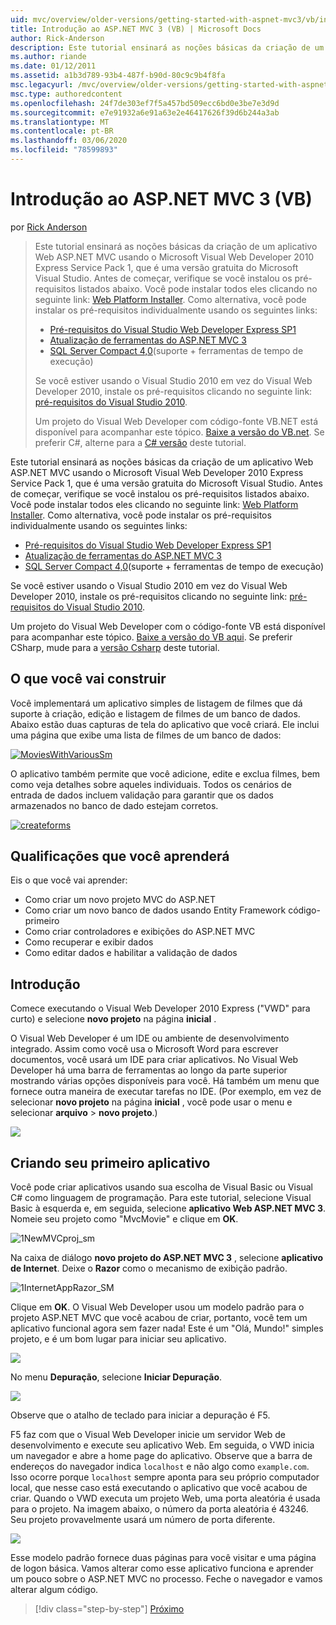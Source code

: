 ```yaml
---
uid: mvc/overview/older-versions/getting-started-with-aspnet-mvc3/vb/intro-to-aspnet-mvc-3
title: Introdução ao ASP.NET MVC 3 (VB) | Microsoft Docs
author: Rick-Anderson
description: Este tutorial ensinará as noções básicas da criação de um aplicativo Web ASP.NET MVC usando o Microsoft Visual Web Developer 2010 Express Service Pack 1, que é...
ms.author: riande
ms.date: 01/12/2011
ms.assetid: a1b3d789-93b4-487f-b90d-80c9c9b4f8fa
msc.legacyurl: /mvc/overview/older-versions/getting-started-with-aspnet-mvc3/vb/intro-to-aspnet-mvc-3
msc.type: authoredcontent
ms.openlocfilehash: 24f7de303ef7f5a457bd509ecc6bd0e3be7e3d9d
ms.sourcegitcommit: e7e91932a6e91a63e2e46417626f39d6b244a3ab
ms.translationtype: MT
ms.contentlocale: pt-BR
ms.lasthandoff: 03/06/2020
ms.locfileid: "78599893"
---
```

# <a name="intro-to-aspnet-mvc-3-vb"></a>Introdução ao ASP.NET MVC 3 (VB)

por [Rick Anderson](https://twitter.com/RickAndMSFT)

> Este tutorial ensinará as noções básicas da criação de um aplicativo Web ASP.NET MVC usando o Microsoft Visual Web Developer 2010 Express Service Pack 1, que é uma versão gratuita do Microsoft Visual Studio. Antes de começar, verifique se você instalou os pré-requisitos listados abaixo. Você pode instalar todos eles clicando no seguinte link: [Web Platform Installer](https://www.microsoft.com/web/gallery/install.aspx?appid=VWD2010SP1Pack). Como alternativa, você pode instalar os pré-requisitos individualmente usando os seguintes links:
> 
> - [Pré-requisitos do Visual Studio Web Developer Express SP1](https://www.microsoft.com/web/gallery/install.aspx?appid=VWD2010SP1Pack)
> - [Atualização de ferramentas do ASP.NET MVC 3](https://www.microsoft.com/web/gallery/install.aspx?appsxml=&amp;appid=MVC3)
> - [SQL Server Compact 4,0](https://www.microsoft.com/web/gallery/install.aspx?appid=SQLCE;SQLCEVSTools_4_0)(suporte + ferramentas de tempo de execução)
> 
> Se você estiver usando o Visual Studio 2010 em vez do Visual Web Developer 2010, instale os pré-requisitos clicando no seguinte link: [pré-requisitos do Visual Studio 2010](https://www.microsoft.com/web/gallery/install.aspx?appsxml=&amp;appid=VS2010SP1Pack).
> 
> Um projeto do Visual Web Developer com código-fonte VB.NET está disponível para acompanhar este tópico. [Baixe a versão do VB.net](https://code.msdn.microsoft.com/Introduction-to-MVC-3-10d1b098). Se preferir C#, alterne para a [ C# versão](../cs/intro-to-aspnet-mvc-3.md) deste tutorial.

Este tutorial ensinará as noções básicas da criação de um aplicativo Web ASP.NET MVC usando o Microsoft Visual Web Developer 2010 Express Service Pack 1, que é uma versão gratuita do Microsoft Visual Studio. Antes de começar, verifique se você instalou os pré-requisitos listados abaixo. Você pode instalar todos eles clicando no seguinte link: [Web Platform Installer](https://www.microsoft.com/web/gallery/install.aspx?appid=VWD2010SP1Pack). Como alternativa, você pode instalar os pré-requisitos individualmente usando os seguintes links:

- [Pré-requisitos do Visual Studio Web Developer Express SP1](https://www.microsoft.com/web/gallery/install.aspx?appid=VWD2010SP1Pack)
- [Atualização de ferramentas do ASP.NET MVC 3](https://www.microsoft.com/web/gallery/install.aspx?appsxml=&amp;appid=MVC3)
- [SQL Server Compact 4,0](https://www.microsoft.com/web/gallery/install.aspx?appid=SQLCE;SQLCEVSTools_4_0)(suporte + ferramentas de tempo de execução)

Se você estiver usando o Visual Studio 2010 em vez do Visual Web Developer 2010, instale os pré-requisitos clicando no seguinte link: [pré-requisitos do Visual Studio 2010](https://www.microsoft.com/web/gallery/install.aspx?appsxml=&amp;appid=VS2010SP1Pack).

Um projeto do Visual Web Developer com o código-fonte VB está disponível para acompanhar este tópico. [Baixe a versão do VB aqui](https://code.msdn.microsoft.com/Project/Download/FileDownload.aspx?ProjectName=aspnetmvcsamples&amp;DownloadId=14824). Se preferir CSharp, mude para a [versão Csharp](../cs/intro-to-aspnet-mvc-3.md) deste tutorial.

## <a name="what-youll-build"></a>O que você vai construir

Você implementará um aplicativo simples de listagem de filmes que dá suporte à criação, edição e listagem de filmes de um banco de dados. Abaixo estão duas capturas de tela do aplicativo que você criará. Ele inclui uma página que exibe uma lista de filmes de um banco de dados:

[![MoviesWithVariousSm](intro-to-aspnet-mvc-3/_static/image2.png)](intro-to-aspnet-mvc-3/_static/image1.png)

O aplicativo também permite que você adicione, edite e exclua filmes, bem como veja detalhes sobre aqueles individuais. Todos os cenários de entrada de dados incluem validação para garantir que os dados armazenados no banco de dado estejam corretos.

[![createforms](intro-to-aspnet-mvc-3/_static/image4.png)](intro-to-aspnet-mvc-3/_static/image3.png)

## <a name="skills-youll-learn"></a>Qualificações que você aprenderá

Eis o que você vai aprender:

- Como criar um novo projeto MVC do ASP.NET
- Como criar um novo banco de dados usando Entity Framework código-primeiro
- Como criar controladores e exibições do ASP.NET MVC
- Como recuperar e exibir dados
- Como editar dados e habilitar a validação de dados

## <a name="getting-started"></a>Introdução

Comece executando o Visual Web Developer 2010 Express ("VWD" para curto) e selecione **novo projeto** na página **inicial** .

O Visual Web Developer é um IDE ou ambiente de desenvolvimento integrado. Assim como você usa o Microsoft Word para escrever documentos, você usará um IDE para criar aplicativos. No Visual Web Developer há uma barra de ferramentas ao longo da parte superior mostrando várias opções disponíveis para você. Há também um menu que fornece outra maneira de executar tarefas no IDE. (Por exemplo, em vez de selecionar **novo projeto** na página **inicial** , você pode usar o menu e selecionar **arquivo** &gt; **novo projeto**.)

[![](intro-to-aspnet-mvc-3/_static/image6.png)](intro-to-aspnet-mvc-3/_static/image5.png)

## <a name="creating-your-first-application"></a>Criando seu primeiro aplicativo

Você pode criar aplicativos usando sua escolha de Visual Basic ou Visual C# como linguagem de programação. Para este tutorial, selecione Visual Basic à esquerda e, em seguida, selecione **aplicativo Web ASP.NET MVC 3**. Nomeie seu projeto como "MvcMovie" e clique em **OK**.

![1NewMVCproj_sm](intro-to-aspnet-mvc-3/_static/image7.png)

Na caixa de diálogo **novo projeto do ASP.NET MVC 3** , selecione **aplicativo de Internet**. Deixe o **Razor** como o mecanismo de exibição padrão.

![1InternetAppRazor_SM](intro-to-aspnet-mvc-3/_static/image8.png)

Clique em **OK**. O Visual Web Developer usou um modelo padrão para o projeto ASP.NET MVC que você acabou de criar, portanto, você tem um aplicativo funcional agora sem fazer nada! Este é um "Olá, Mundo!" simples projeto, e é um bom lugar para iniciar seu aplicativo.

[![](intro-to-aspnet-mvc-3/_static/image10.png)](intro-to-aspnet-mvc-3/_static/image9.png)

No menu **Depuração**, selecione **Iniciar Depuração**.

![](intro-to-aspnet-mvc-3/_static/image11.png)

Observe que o atalho de teclado para iniciar a depuração é F5.

F5 faz com que o Visual Web Developer inicie um servidor Web de desenvolvimento e execute seu aplicativo Web. Em seguida, o VWD inicia um navegador e abre a home page do aplicativo. Observe que a barra de endereços do navegador indica `localhost` e não algo como `example.com`. Isso ocorre porque `localhost` sempre aponta para seu próprio computador local, que nesse caso está executando o aplicativo que você acabou de criar. Quando o VWD executa um projeto Web, uma porta aleatória é usada para o projeto. Na imagem abaixo, o número da porta aleatória é 43246. Seu projeto provavelmente usará um número de porta diferente.

![](intro-to-aspnet-mvc-3/_static/image12.png)

Esse modelo padrão fornece duas páginas para você visitar e uma página de logon básica. Vamos alterar como esse aplicativo funciona e aprender um pouco sobre o ASP.NET MVC no processo. Feche o navegador e vamos alterar algum código.

> [!div class="step-by-step"]
> [Próximo](adding-a-controller.md)
